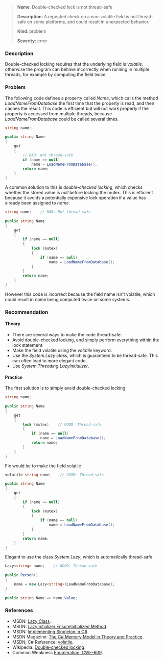 > **Name**: Double-checked lock is not thread-safe
>
> **Description**: A repeated check on a non-volatile field is not thread-safe on some platforms, and could result in unexpected behavior.
> 
> **Kind**: problem
> 
> **Severity**: error

### Description
Double-checked locking requires that the underlying field is _volatile_, otherwise the program can behave incorrectly when running in multiple threads, for example by computing the field twice.

### Problem
The following code defines a property called _Name_, which calls the method _LoadNameFromDatabase_ the first time that the property is read, and then caches the result. This code is efficient but will not work properly if the property is accessed from multiple threads, because _LoadNameFromDatabase_ could be called several times.

```c#
string name;
 
public string Name
{
    get
    {
        // BAD: Not thread-safe
        if (name == null)
            name = LoadNameFromDatabase();
        return name;
    }
}
```
A common solution to this is _double-checked locking_, which checks whether the stored value is _null_ before locking the mutex. This is efficient because it avoids a potentially expensive lock operation if a value has already been assigned to _name_.
```c#
string name;    // BAD: Not thread-safe
 
public string Name
{
    get
    {
        if (name == null)
        {
            lock (mutex)
            {
                if (name == null)
                    name = LoadNameFromDatabase();
            }
        }
        return name;
    }
}
```

However this code is incorrect because the field name isn't volatile, which could result in name being computed twice on some systems.

### Recommendation 
#### Theory
* There are several ways to make the code thread-safe:
* Avoid double-checked locking, and simply perform everything within the lock statement.
* Make the field volatile using the _volatile_ keyword.
* Use the _System.Lazy class_, which is guaranteed to be thread-safe. This can often lead to more elegant code.
* Use _System.Threading.LazyInitializer_.

#### Practice

The first solution is to simply avoid double-checked locking

```c#
string name;
 
public string Name
{
    get
    {
        lock (mutex)    // GOOD: Thread-safe
        {
            if (name == null)
                name = LoadNameFromDatabase();
            return name;
        }
    }
}
```

Fix would be to make the field volatile

```c#
volatile string name;    // GOOD: Thread-safe
 
public string Name
{
    get
    {
        if (name == null)
        {
            lock (mutex)
            {
                if (name == null)
                    name = LoadNameFromDatabase();
            }
        }
        return name;
    }
}
```

Elegant to use the class _System.Lazy_, which is automatically thread-safe

```c#
Lazy<string> name;    // GOOD: Thread-safe
 
public Person()
{
    name = new Lazy<string>(LoadNameFromDatabase);
}
 
public string Name => name.Value;
```

### References
- MSDN: [Lazy<T> Class](https://docs.microsoft.com/en-us/dotnet/api/system.lazy-1?view=net-5.0).
- MSDN: [LazyInitializer.EnsureInitialized Method](https://docs.microsoft.com/en-us/dotnet/api/system.threading.lazyinitializer.ensureinitialized?view=net-5.0).
- MSDN: [Implementing Singleton in C#](https://docs.microsoft.com/en-us/previous-versions/msp-n-p/ff650316(v=pandp.10)?redirectedfrom=MSDN).
- MSDN Magazine: [The C# Memory Model in Theory and Practice](https://docs.microsoft.com/en-us/archive/msdn-magazine/2012/december/csharp-the-csharp-memory-model-in-theory-and-practice).
- MSDN, C# Reference: [volatile](https://docs.microsoft.com/en-us/dotnet/csharp/language-reference/keywords/volatile).
- Wikipedia: [Double-checked locking](https://en.wikipedia.org/wiki/Double-checked_locking).
- Common Weakness [Enumeration: CWE-609](https://cwe.mitre.org/data/definitions/609.html).
